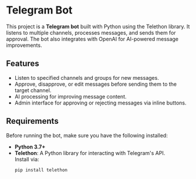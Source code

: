 # Telegram Bot

This project is a **Telegram bot** built with Python using the Telethon library. It listens to multiple channels, processes messages, and sends them for approval. The bot also integrates with OpenAI for AI-powered message improvements.

## Features

- Listen to specified channels and groups for new messages.
- Approve, disapprove, or edit messages before sending them to the target channel.
- AI processing for improving message content.
- Admin interface for approving or rejecting messages via inline buttons.

## Requirements

Before running the bot, make sure you have the following installed:

- **Python 3.7+**
- **Telethon**: A Python library for interacting with Telegram's API.  
  Install via:  
  ```bash
  pip install telethon
